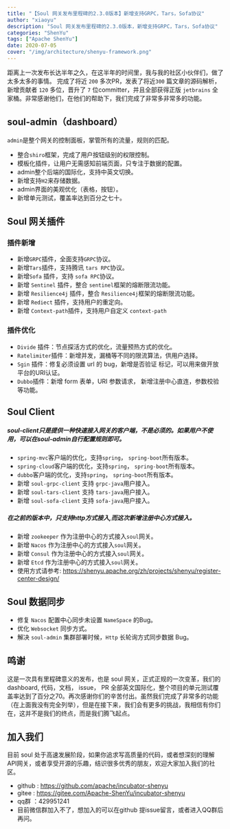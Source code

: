 ```yaml
---
title: "【Soul 网关发布里程碑的2.3.0版本】新增支持GRPC，Tars，Sofa协议" 
author: "xiaoyu"
description: "Soul 网关发布里程碑的2.3.0版本，新增支持GRPC，Tars，Sofa协议" 
categories: "ShenYu"
tags: ["Apache ShenYu"]
date: 2020-07-05
cover: "/img/architecture/shenyu-framework.png"
---  
```


距离上一次发布长达半年之久，在这半年的时间里，我与我的社区小伙伴们，做了太多太多的事情。
完成了将近 `200` 多次PR，发表了将近`300` 篇文章的源码解析，新增贡献者 `120` 多位，晋升了 `7` 位committer，并且全部获得正版 `jetbrains` 全家桶。非常感谢他们，在他们的帮助下，我们完成了非常多非常多的功能。

## soul-admin（dashboard）
`admin`是整个网关的控制面板，掌管所有的流量，规则的匹配。
- 整合`shiro`框架，完成了用户按钮级别的权限控制。
- 模板化插件，让用户无需感知前端页面，只专注于数据的配置。
- admin整个后端的国际化，支持中英文切换。
- 新增支持`H2`来存储数据。
- admin界面的美观优化（表格，按钮）。
- 新增单元测试，覆盖率达到百分之七十。

## Soul 网关插件
### 插件新增
- 新增`GRPC`插件，全面支持`GRPC`协议。
- 新增`Tars`插件，支持腾讯 `tars RPC`协议。
- 新增`Sofa` 插件，支持 `sofa RPC`协议。
- 新增 `Sentinel` 插件，整合 `sentinel`框架的熔断限流功能。
- 新增 `Resilience4j` 插件，整合 `Resilience4j`框架的熔断限流功能。
- 新增 `Rediect` 插件，支持用户的重定向。
- 新增 `Context-path`插件，支持用户自定义 `context-path`

### 插件优化
- `Divide` 插件：节点探活方式的优化，流量预热方式的优化。
- `Ratelimiter`插件：新增并发，漏桶等不同的限流算法，供用户选择。
- `Sgin` 插件：修复必须设置 url 的 bug，新增是否验证 标记，可以用来做开放平台的URI认证。
- `Dubbo`插件：新增 form 表单，URI 参数请求， 新增注册中心直连，参数校验等功能。

## Soul Client
##### soul-client只是提供一种快速接入网关的客户端，不是必须的。如果用户不使用，可以在soul-admin自行配置规则即可。
- `spring-mvc`客户端的优化，支持`spring`， `spring-boot`所有版本。
- `spring-cloud`客户端的优化，支持`spring`， `spring-boot`所有版本。
- `dubbo`客户端的优化，支持`spring`， `spring-boot`所有版本。
- 新增 `soul-grpc-client` 支持 `grpc-java`用户接入。
- 新增 `soul-tars-client` 支持 `tars-java`用户接入。
- 新增 `soul-sofa-client` 支持 `sofa-java`用户接入。

##### 在之前的版本中，只支持http方式接入,而这次新增注册中心方式接入。
- 新增 `zookeeper` 作为注册中心的方式接入`soul`网关。
- 新增 `Nacos` 作为注册中心的方式接入`soul`网关。
- 新增 `Consul` 作为注册中心的方式接入`soul`网关。
- 新增 `Etcd` 作为注册中心的方式接入`soul`网关。
- 使用方式请参考: https://shenyu.apache.org/zh/projects/shenyu/register-center-design/

## Soul 数据同步
- 修复 `Nacos` 配置中心同步未设置 `NameSpace` 的Bug。
- 优化 `Websocket` 同步方式。
- 解决 `soul-admin` 集群部署时候，`Http` 长轮询方式同步数据 Bug。

## 鸣谢
这是一次具有里程碑意义的发布，也是 soul 网关，正式正规的一次变革，我们的 dashboard, 代码，文档， issue， PR 全部英文国际化，整个项目的单元测试覆盖率达到了百分之70。再次感谢你们的辛苦付出。虽然我们完成了非常多的功能（在上面我没有完全列举），但是在接下来，我们会有更多的挑战，我相信有你们在，这并不是我们的终点，而是我们腾飞起点。

## 加入我们
目前 soul 处于高速发展阶段，如果你追求写高质量的代码，或者想深刻的理解API网关，或者享受开源的乐趣，结识很多优秀的朋友，欢迎大家加入我们的社区。
- github : https://github.com/apache/incubator-shenyu
- gitee :  https://gitee.com/Apache-ShenYu/incubator-shenyu
- qq群 ：429951241
- 目前微信群加入不了，想加入的可以在github 提issue留言，或者进入QQ群后再问。
